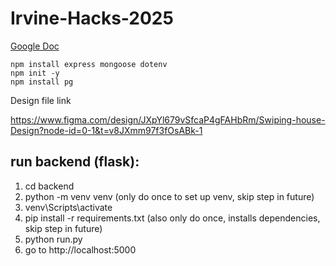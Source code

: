 # Irvine-Hacks-2025

[Google Doc](https://docs.google.com/document/d/16KT81ohcDMZYexMhbazqddCk7aVn18654S--C19Ou_s/edit?tab=t.0)


```
npm install express mongoose dotenv
npm init -y
npm install pg
```
Design file link

https://www.figma.com/design/JXpYl679vSfcaP4gFAHbRm/Swiping-house-Design?node-id=0-1&t=v8JXmm97f3fOsABk-1

## run backend (flask):
1. cd backend
2. python -m venv venv (only do once to set up venv, skip step in future)
3. venv\Scripts\activate
4. pip install -r requirements.txt (also only do once, installs dependencies, skip step in future)
5. python run.py
6. go to http://localhost:5000
